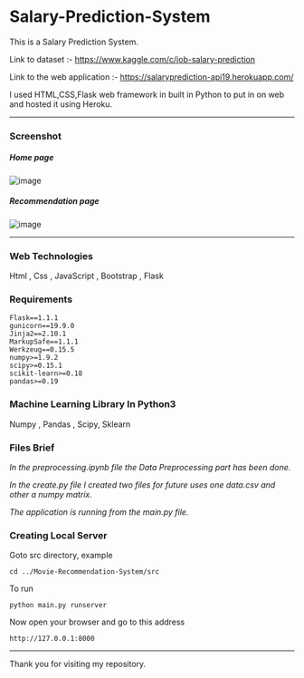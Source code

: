 # Salary-Prediction-System
This is a Salary Prediction System.

Link to dataset :- https://www.kaggle.com/c/job-salary-prediction

Link to the web application :- https://salaryprediction-api19.herokuapp.com/

I used HTML,CSS,Flask web framework in built in Python to put in on web and hosted it using Heroku.

***
### Screenshot

##### Home page

![image](https://user-images.githubusercontent.com/59951582/137630663-ce305f38-e963-4f58-9231-505c313c41ca.png)


##### Recommendation page
![image](https://user-images.githubusercontent.com/59951582/137630631-164a6b1d-cd6f-4d32-ad9f-db2c6cc4ca64.png)

***
### Web Technologies
Html , Css , JavaScript , Bootstrap , Flask

### Requirements
```
Flask==1.1.1
gunicorn==19.9.0
Jinja2==2.10.1
MarkupSafe==1.1.1
Werkzeug==0.15.5
numpy>=1.9.2
scipy>=0.15.1
scikit-learn>=0.18
pandas>=0.19
```
### Machine Learning Library In Python3

Numpy , Pandas , Scipy, Sklearn

### Files Brief

*In the preprocessing.ipynb file the Data Preprocessing part has been done.* 

*In the create.py file I created two files for future uses one data.csv and other a numpy matrix.*

*The application is running from the main.py file.*

### Creating Local Server

Goto src directory, example

```
cd ../Movie-Recommendation-System/src
```
To run
```
python main.py runserver
```
Now open your browser and go to this address
```
http://127.0.0.1:8000
```
***
Thank you for visiting my repository.

